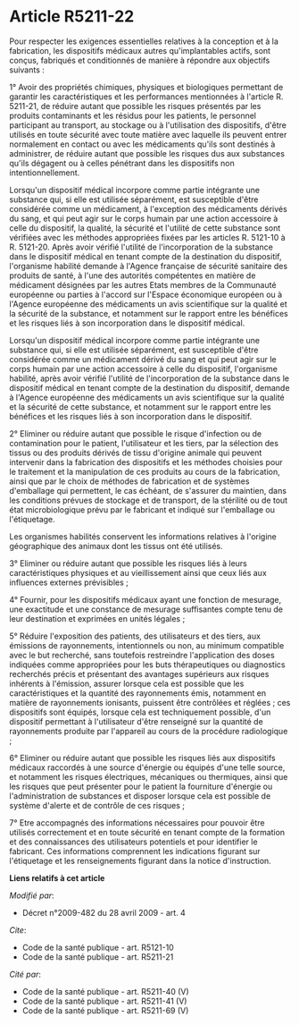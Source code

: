 # Article R5211-22

Pour respecter les exigences essentielles relatives à la conception et à la fabrication, les dispositifs médicaux autres
qu'implantables actifs, sont conçus, fabriqués et conditionnés de manière à répondre aux objectifs suivants : 

1° Avoir des propriétés chimiques, physiques et biologiques permettant de garantir les caractéristiques et les performances
mentionnées à l'article R. 5211-21, de réduire autant que possible les risques présentés par les produits contaminants et les
résidus pour les patients, le personnel participant au transport, au stockage ou à l'utilisation des dispositifs, d'être
utilisés en toute sécurité avec toute matière avec laquelle ils peuvent entrer normalement en contact ou avec les médicaments
qu'ils sont destinés à administrer, de réduire autant que possible les risques dus aux substances qu'ils dégagent ou à celles
pénétrant dans les dispositifs non intentionnellement. 

Lorsqu'un dispositif médical incorpore comme partie intégrante une substance qui, si elle est utilisée séparément, est
susceptible d'être considérée comme un médicament, à l'exception des médicaments dérivés du sang, et qui peut agir sur le
corps humain par une action accessoire à celle du dispositif, la qualité, la sécurité et l'utilité de cette substance sont
vérifiées avec les méthodes appropriées fixées par les articles R. 5121-10 à R. 5121-20. Après avoir vérifié l'utilité de
l'incorporation de la substance dans le dispositif médical en tenant compte de la destination du dispositif, l'organisme
habilité demande à l'Agence française de sécurité sanitaire des produits de santé, à l'une des autorités compétentes en
matière de médicament désignées par les autres Etats membres de la Communauté européenne ou parties à l'accord sur l'Espace
économique européen ou à l'Agence européenne des médicaments un avis scientifique sur la qualité et la sécurité de la
substance, et notamment sur le rapport entre les bénéfices et les risques liés à son incorporation dans le dispositif
médical. 

Lorsqu'un dispositif médical incorpore comme partie intégrante une substance qui, si elle est utilisée séparément, est
susceptible d'être considérée comme un médicament dérivé du sang et qui peut agir sur le corps humain par une action
accessoire à celle du dispositif, l'organisme habilité, après avoir vérifié l'utilité de l'incorporation de la substance dans
le dispositif médical en tenant compte de la destination du dispositif, demande à l'Agence européenne des médicaments un avis
scientifique sur la qualité et la sécurité de cette substance, et notamment sur le rapport entre les bénéfices et les risques
liés à son incorporation dans le dispositif. 

2° Eliminer ou réduire autant que possible le risque d'infection ou de contamination pour le patient, l'utilisateur et les
tiers, par la sélection des tissus ou des produits dérivés de tissu d'origine animale qui peuvent intervenir dans la
fabrication des dispositifs et les méthodes choisies pour le traitement et la manipulation de ces produits au cours de la
fabrication, ainsi que par le choix de méthodes de fabrication et de systèmes d'emballage qui permettent, le cas échéant, de
s'assurer du maintien, dans les conditions prévues de stockage et de transport, de la stérilité ou de tout état
microbiologique prévu par le fabricant et indiqué sur l'emballage ou l'étiquetage. 

Les organismes habilités conservent les informations relatives à l'origine géographique des animaux dont les tissus ont été
utilisés. 

3° Eliminer ou réduire autant que possible les risques liés à leurs caractéristiques physiques et au vieillissement ainsi que
ceux liés aux influences externes prévisibles ; 

4° Fournir, pour les dispositifs médicaux ayant une fonction de mesurage, une exactitude et une constance de mesurage
suffisantes compte tenu de leur destination et exprimées en unités légales ; 

5° Réduire l'exposition des patients, des utilisateurs et des tiers, aux émissions de rayonnements, intentionnels ou non, au
minimum compatible avec le but recherché, sans toutefois restreindre l'application des doses indiquées comme appropriées pour
les buts thérapeutiques ou diagnostics recherchés précis et présentant des avantages supérieurs aux risques inhérents à
l'émission, assurer lorsque cela est possible que les caractéristiques et la quantité des rayonnements émis, notamment en
matière de rayonnements ionisants, puissent être contrôlées et réglées ; ces dispositifs sont équipés, lorsque cela est
techniquement possible, d'un dispositif permettant à l'utilisateur d'être renseigné sur la quantité de rayonnements produite
par l'appareil au cours de la procédure radiologique ; 

6° Eliminer ou réduire autant que possible les risques liés aux dispositifs médicaux raccordés à une source d'énergie ou
équipés d'une telle source, et notamment les risques électriques, mécaniques ou thermiques, ainsi que les risques que peut
présenter pour le patient la fourniture d'énergie ou l'administration de substances et disposer lorsque cela est possible de
système d'alerte et de contrôle de ces risques ; 

7° Etre accompagnés des informations nécessaires pour pouvoir être utilisés correctement et en toute sécurité en tenant
compte de la formation et des connaissances des utilisateurs potentiels et pour identifier le fabricant. Ces informations
comprennent les indications figurant sur l'étiquetage et les renseignements figurant dans la notice d'instruction.

**Liens relatifs à cet article**

_Modifié par_:

  - Décret n°2009-482 du 28 avril 2009 - art. 4

_Cite_:

  - Code de la santé publique - art. R5121-10
  - Code de la santé publique - art. R5211-21

_Cité par_:

  - Code de la santé publique - art. R5211-40 (V)
  - Code de la santé publique - art. R5211-41 (V)
  - Code de la santé publique - art. R5211-69 (V)
